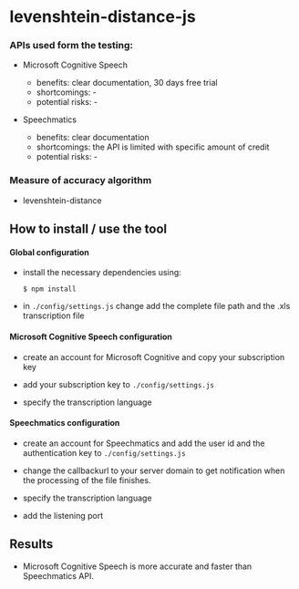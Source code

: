 # levenshtein-distance-js


### APIs used form the testing:

- Microsoft Cognitive Speech

    * benefits: clear documentation, 30 days free trial
    * shortcomings: -
    * potential risks: -

- Speechmatics

    * benefits: clear documentation
    * shortcomings: the API is limited with specific amount of credit
    * potential risks: -

### Measure of accuracy algorithm

- levenshtein-distance


## How to install / use the tool

#### Global configuration
- install the necessary dependencies using:
            
      $ npm install
      
- in `./config/settings.js` change add the complete file path and the .xls transcription file 

#### Microsoft Cognitive Speech configuration


- create an account for Microsoft Cognitive and copy your subscription key

- add your subscription key to `./config/settings.js`

- specify the transcription language

#### Speechmatics configuration

- create an account for Speechmatics and add the user id and the authentication key
 to  `./config/settings.js`
 
- change the callbackurl to your server domain to get notification when the processing of the file finishes.

- specify the transcription language

- add the listening port

## Results


- Microsoft Cognitive Speech is more accurate and faster than Speechmatics API.
